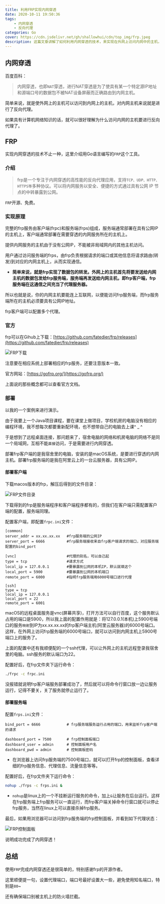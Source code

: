 ```yaml
---
title: 利用FRP实现内网穿透
date: 2020-10-11 19:50:36
tags:
    - 内网穿透
    - 反向代理
categories: Go
cover: https://cdn.jsdelivr.net/gh/shallowhui/cdn/top_img/frp.jpeg
description: 这篇文章讲解了如何利用内网穿透的技术，来实现在外网上访问内网中的主机，用到的工具是frp。
---
```

## 内网穿透

百度百科：

>内网穿透，也即`NAT`穿透，进行NAT穿透是为了使具有某一个特定源IP地址和源端口号的数据包不被NAT设备屏蔽而正确路由到内网主机。

简单来说，就是使外网上的主机可以访问到内网上的主机，对内网主机来说就是进行了反向代理。

如果具有计算机网络知识的话，就可以很好理解为什么访问内网的主机要进行反向代理了。

## FRP

实现内网穿透的技术不止一种，这里介绍用Go语言编写的`FRP`这个工具。

### 介绍

>frp是一个专注于内网穿透的高性能的反向代理应用，支持`TCP、UDP、HTTP、HTTPS等`多种协议。可以将内网服务以安全、便捷的方式通过具有公网 IP 节点的中转暴露到公网。

`FRP`开源、免费。

### 实现原理

完整的frp服务由客户端(frpc)和服务端(frps)组成，服务端通常部署在具有公网IP的主机上，客户端通常部署在需要穿透的内网服务所在的主机上。

提供内网服务的主机由于没有公网IP，不能被非局域网内的其他主机访问。

用户通过访问服务端的frps，由frp负责根据请求的端口或其他信息将请求路由(转发)到对应的内网主机上，从而实现通信。

+ **简单来说，就是frp实现了数据包的转发。外网上的主机首先将要发送给内网主机的数据包发给frp服务端，服务端再发送给内网主机，即frp客户端，frp服务端在这通信之间充当了代理服务器。**

所以也就是说，你的内网主机要能连上互联网，以便能访问frp服务端，而frp服务端所在的主机必须要具有公网IP地址。

frp客户端可以配置多个代理。

### 官方

frp可以在Gihub上下载：[https://github.com/fatedier/frp/releases](https://github.com/fatedier/frp/releases)

![FRP下载](https://cdn.jsdelivr.net/gh/shallowhui/cdn/img/frp/frpdownload.png)

注意要在相应系统上部署相应的frp服务，还要注意版本一致。

官方网站：[https://gofrp.org/](https://gofrp.org/)

上面说的那些概念都可以查看官方文档。

### 部署

以我的一个案例来进行演示。

由于我要上一个Java项目课程，要在课堂上做项目，学校机房的电脑没有相应的编程环境，我不想每次都要重新配环境，也不想带自己的电脑去上课^ _ ^

于是想到了远程桌面连接，那问题来了，宿舍电脑的网络和机房电脑的网络不是同一个局域网，互相不能`直接`访问，于是需要进行内网穿透。

部署frp客户端的是我宿舍里的电脑，安装的是macOS系统，是要进行穿透的内网主机。部署frp服务端的是我在阿里云上的一台云服务器，具有公网IP。

#### 部署客户端

下载macos版本的frp，解压后得到的文件目录：

![FRP文件目录](https://cdn.jsdelivr.net/gh/shallowhui/cdn/img/frp/frpdir.png)

下载得到的frp是服务端程序和客户端程序都有的，但我们在客户端只需配置客户端的配置，服务端同理。

配置客户端，即配置`frpc.ini`文件：

    [common]
    server_addr = xx.xx.xx.xx   #frp服务端的公网IP
    server_port = 6666          #frp服务端接收来自frp客户端请求的端口，对应服务端配置的bind_port

    [vnc]                       #代理的别名，可以自己起
    type = tcp                  #请求方式
    local_ip = 127.0.0.1        #要暴露到公网的本机IP，默认就填这个
    local_port = 5900           #要暴露到公网的本机端口
    remote_port = 6000          #指明frp服务端用6000号端口进行代理

    [ssh]
    type = tcp
    local_ip = 127.0.0.1
    local_port = 22
    remote_port = 6001

macOS的远程桌面服务是vnc(屏幕共享)，打开方法可以自行百度，这个服务默认占用的端口是5900，所以我上面的配置作用就是：将127.0.0.1(本机)上5900号端口的服务`映射`到IP为xx.xx.xx.xx的frp客户端主机(阿里云服务器)的6000号端口。这样，在外网上访问frp服务端的6000号端口，就可以访问到内网主机上5900号端口上的服务了。

上面的配置中还有我顺便配的一个ssh代理，可以让外网上的主机远程登录我宿舍里的电脑。ssh服务的默认端口为22。

配置好后，在frp文件夹下运行命令：

``` bash
./frpc -c frpc.ini
```

没报错就说明frp客户端服务部署成功了，然后就可以将命令行窗口放一边让服务运行，记得不要关，关了服务就停止运行了。

#### 部署服务端

配置`frps.ini`文件：

    bind_port = 6666            # frp服务端服务运行占用的端口，用来监听frp客户端的请求

    dashboard_port = 7500       # frp控制面板端口
    dashboard_user = admin      # 控制面板用户名
    dashboard_pwd = admin       # 控制面板密码

+ 在浏览器上访问frp服务端的7500号端口，就可以打开frp的控制面板，查看详细的frp服务信息、代理信息、流量信息等等。

配置好后，在frp文件夹下运行命令：

``` bash
nohup ./frps -c frps.ini &
```

+ `nohup`是linux上的一个不挂断运行服务的命令，加上`&`让服务在后台运行。这样在frp服务端上frp服务可以一直运行，而frp客户端关掉命令行窗口就可以停止frp服务，当然在linux上可以直接杀掉frp服务。

最后，如果用浏览器可以访问到frp服务端的frp控制面板，并看到如下代理状态：

![FRP控制面板](https://cdn.jsdelivr.net/gh/shallowhui/cdn/img/frp/frpstat.png)

说明成功完成了内网穿透！

## 总结

使用`FRP`完成内网穿透还是很简单的，特别感谢frp的开源作者。

这里顺便提一句，设置代理端口，端口号最好设置大一些，避免使用知名端口，特别是`80`~

还有确保端口别被主机上的防火墙拦截。